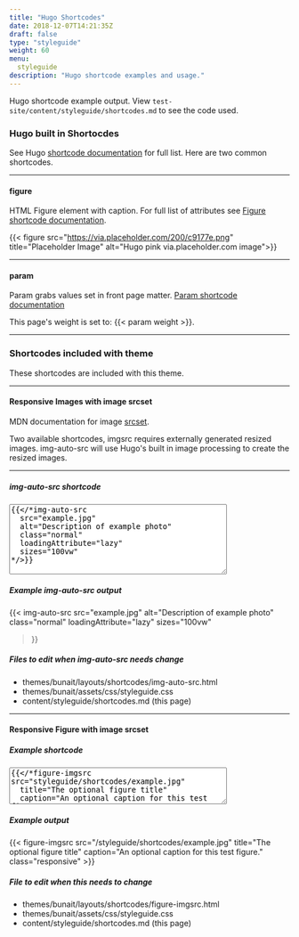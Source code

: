 ```yaml
---
title: "Hugo Shortcodes"
date: 2018-12-07T14:21:35Z
draft: false
type: "styleguide"
weight: 60
menu:
  styleguide
description: "Hugo shortcode examples and usage."
---
```


Hugo shortcode example output. View <code>test-site/content/styleguide/shortcodes.md</code> to see the code used.


### Hugo built in Shortocdes

See Hugo [shortcode documentation](https://gohugo.io/content-management/shortcodes/) for full list. Here are two common shortcodes.

----

#### figure

HTML Figure element with caption. For full list of attributes see [Figure shortcode documentation](https://gohugo.io/content-management/shortcodes/#figure).

{{< figure src="https://via.placeholder.com/200/c9177e.png" title="Placeholder Image" alt="Hugo pink via.placeholder.com image">}}

<hr style="clear: both">

#### param

Param grabs values set in front page matter. [Param shortcode documentation](https://gohugo.io/content-management/shortcodes/#param)

This page's weight is set to: {{< param weight >}}.

----

### Shortcodes included with theme

These shortcodes are included with this theme.

----

#### Responsive Images with image srcset

MDN documentation for image [srcset](https://developer.mozilla.org/en-US/docs/Learn/HTML/Multimedia_and_embedding/Responsive_images#Resolution_switching_Different_sizes).

Two available shortcodes, imgsrc requires externally generated resized images. img-auto-src will use Hugo's built in image processing to create the resized images.

----

##### img-auto-src shortcode

<textarea rows="8" cols="46">
{{</*img-auto-src
  src="example.jpg"
  alt="Description of example photo"
  class="normal"
  loadingAttribute="lazy"
  sizes="100vw"
*/>}}
</textarea>

##### Example img-auto-src output

{{< img-auto-src
  src="example.jpg"
  alt="Description of example photo"
  class="normal"
  loadingAttribute="lazy"
  sizes="100vw"
>}}

##### Files to edit when img-auto-src needs change

- themes/bunait/layouts/shortcodes/img-auto-src.html
- themes/bunait/assets/css/styleguide.css
- content/styleguide/shortcodes.md (this page)


----

#### Responsive Figure with image srcset

##### Example shortcode

<textarea rows="4" cols="46">
{{</*figure-imgsrc src="styleguide/shortcodes/example.jpg"
  title="The optional figure title"
  caption="An optional caption for this test figure."
  class="responsive"
*/>}}
</textarea>

##### Example output

{{< figure-imgsrc src="/styleguide/shortcodes/example.jpg" title="The optional figure title" caption="An optional caption for this test figure." class="responsive" >}}

##### File to edit when this needs to change

- themes/bunait/layouts/shortcodes/figure-imgsrc.html
- themes/bunait/assets/css/styleguide.css
- content/styleguide/shortcodes.md (this page)
